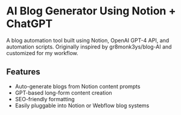 # AI Blog Generator Using Notion + ChatGPT

A blog automation tool built using Notion, OpenAI GPT-4 API, and automation scripts. Originally inspired by gr8monk3ys/blog-AI and customized for my workflow.

## Features
- Auto-generate blogs from Notion content prompts
- GPT-based long-form content creation
- SEO-friendly formatting
- Easily pluggable into Notion or Webflow blog systems
